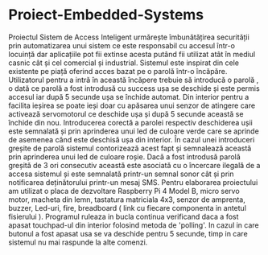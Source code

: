 # Proiect-Embedded-Systems

Proiectul Sistem de Access Inteligent urmărește îmbunătățirea securității prin automatizarea unui 
sistem ce este responsabil cu accesul într-o locuință dar aplicațiile pot fii extinse acesta putând fii 
utilizat atât în mediul casnic cât și cel comercial și industrial. 
 Sistemul este inspirat din cele existente pe piață oferind acces bazat pe o parolă într-o încăpăre.
 Utilizatorul pentru a intră în această încăpere trebuie să introducă o parolă , o dată ce parolă a fost 
introdusă cu success ușa se deschide și este permis accesul iar după 5 secunde ușa se închide 
automat.
 Din interior pentru a facilita ieșirea se poate ieși doar cu apăsarea unui senzor de atingere care 
activează servomotorul ce deschide ușa și după 5 secunde această se închide din nou.
 Introducerea corectă a parolei respectiv deschiderea ușii este semnalată și prin aprinderea unui led 
de culoare verde care se aprinde de asemenea când este deschisă ușa din interior.
 În cazul unei introduceri greșite de parolă sistemul contorizează acest fapt și semnalează această 
prin aprinderea unui led de culoare roșie.
 Dacă a fost introdusă parolă greșită de 3 ori consecutiv această este asociată cu o încercare ilegală 
de a accesa sistemul și este semnalată printr-un semnal sonor cât și prin notificarea deținătorului 
printr-un mesaj SMS.
 Pentru elaborarea proiectului am utilizat o placa de dezvoltare Raspberry Pi 4 Model B, micro servo motor, macheta
din lemn, tastatura matriciala 4x3, senzor de amprenta, buzzer, Led-uri, fire, breadboard ( link cu fiecare componenta in antetul fisierului ).
 Programul ruleaza in bucla continua verificand daca a fost apasat touchpad-ul din interior folosind metoda de 'polling'. In cazul in care butonul a fost apasat usa se va deschide pentru 5 secunde, timp in care sistemul nu mai raspunde la alte comenzi.
 
